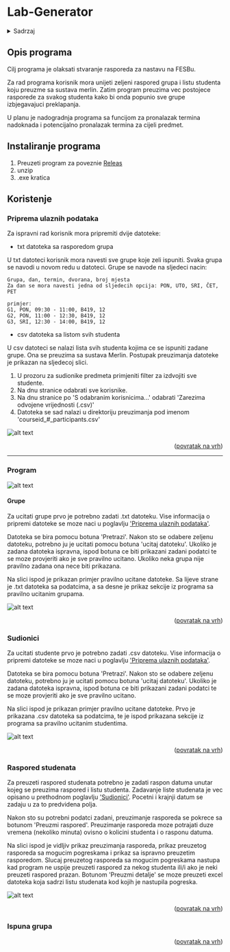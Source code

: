<a id="readme-top"></a>

# Lab-Generator

<details>
  <summary>Sadrzaj</summary>
  <ol>
    <li><a href="#opis-programa">Opis programa</a></li>
    <li><a href="#instaliranje-programa">Instaliranje programa</a></li>
    <li>
      <a href="#koristenje">Koristenje</a>
      <ul>
        <li><a href="#priprema-ulaznih-podataka">Priprema ulaznih podataka</a></li>
        <li><a href="#program">Program</a>
          <ul>
            <li><a href="#grupe">Grupe</a></li>
            <li><a href="#sudionici">Sudionici</a></li>
            <li><a href="#raspored-studenata">Raspored studenata</a></li>
            <li><a href="#ispuna-grupa">Ispuna grupa</a></li>
          </ul>
        </li>
      </ul>
    </li>
    <li><a href="#roadmap">Roadmap</a></li>
  </ol>
</details>

## Opis programa

Cilj programa je olaksati stvaranje rasporeda za nastavu na FESBu.

Za rad programa korisnik mora unijeti zeljeni raspored grupa i listu studenta koju preuzme sa sustava merlin. Zatim program preuzima vec postojece rasporede za svakog studenta kako bi onda popunio sve grupe izbjegavajuci preklapanja.

U planu je nadogradnja programa sa funcijom za pronalazak termina nadoknada i potencijalno pronalazak termina za cijeli predmet.

## Instaliranje programa

1. Preuzeti program za poveznie [Releas](https://github.com/skmhaupt/Lab-Generator)
2. unzip
3. .exe kratica

<!--
<p align="right">(<a href="#readme-top">back to top</a>)</p>
-->

## Koristenje

### Priprema ulaznih podataka

Za ispravni rad korisnik mora pripremiti dvije datoteke:

* txt datoteka sa rasporedom grupa

U txt datoteci korisnik mora navesti sve grupe koje zeli ispuniti. Svaka grupa se navodi u novom redu u datoteci. Grupe se navode na sljedeci nacin:

```text
Grupa, dan, termin, dvorana, broj mjesta
Za dan se mora navesti jedna od sljedecih opcija: PON, UTO, SRI, ČET, PET

primjer:
G1, PON, 09:30 - 11:00, B419, 12
G2, PON, 11:00 - 12:30, B419, 12
G3, SRI, 12:30 - 14:00, B419, 12
```

* csv datoteka sa listom svih studenta

U csv datoteci se nalazi lista svih studenta kojima ce se ispuniti zadane grupe. Ona se preuzima sa sustava Merlin. Postupak preuzimanja datoteke je prikazan na sljedecoj slici.

1. U prozoru za sudionike predmeta primjeniti filter za izdvojiti sve studente.
2. Na dnu stranice odabrati sve korisnike.
3. Na dnu stranice po 'S odabranim korisnicima...' odabrati 'Zarezima odvojene vrijednosti (.csv)'
4. Datoteka se sad nalazi u direktoriju preuzimanja pod imenom 'courseid_#_participants.csv'

![alt text](images/cours_participants.png "Preuzimanje liste studenta")

<p align="right">(<a href="#readme-top">povratak na vrh</a>)</p>

---

### Program

![alt text](images/program.png "Program")

#### Grupe

Za ucitati grupe prvo je potrebno zadati .txt datoteku. Vise informacija o pripremi datoteke se moze naci u poglavlju ['Priprema ulaznih podataka'](#priprema-ulaznih-podataka).

Datoteka se bira pomocu botuna 'Pretrazi'. Nakon sto se odabere zeljenu datoteku, potrebno ju je ucitati pomocu botuna 'ucitaj datoteku'. Ukoliko je zadana datoteka ispravna, ispod botuna ce biti prikazani zadani podatci te se moze provjeriti ako je sve pravilno ucitano. Ukoliko neka grupa nije pravilno zadana ona nece biti prikazana.

Na slici ispod je prikazan primjer pravilno ucitane datoteke. Sa lijeve strane je .txt datoteka sa podatcima, a sa desne je prikaz sekcije iz programa sa pravilno ucitanim grupama.

![alt text](images/groups.png "Groups")

<p align="right">(<a href="#readme-top">povratak na vrh</a>)</p>

### Sudionici

Za ucitati studente prvo je potrebno zadati .csv datoteku. Vise informacija o pripremi datoteke se moze naci u poglavlju ['Priprema ulaznih podataka'](#priprema-ulaznih-podataka).

Datoteka se bira pomocu botuna 'Pretrazi'. Nakon sto se odabere zeljenu datoteku, potrebno ju je ucitati pomocu botuna 'ucitaj datoteku'. Ukoliko je zadana datoteka ispravna, ispod botuna ce biti prikazani zadani podatci te se moze provjeriti ako je sve pravilno ucitano.

Na slici ispod je prikazan primjer pravilno ucitane datoteke. Prvo je prikazana .csv datoteka sa podatcima, te je ispod prikazana sekcije iz programa sa pravilno ucitanim studentima.

![alt text](images/participants.png "Participants")

<p align="right">(<a href="#readme-top">povratak na vrh</a>)</p>

### Raspored studenata

Za preuzeti raspored studenata potrebno je zadati raspon datuma unutar kojeg se preuzima raspored i listu studenta. Zadavanje liste studenata je vec opisano u prethodnom poglavlju ['Sudionici'](#sudionici). Pocetni i krajnji datum se zadaju u za to predvidena polja. 

Nakon sto su potrebni podatci zadani, preuzimanje rasporeda se pokrece sa botunom 'Preuzmi raspored'. Preuzimanje rasporeda moze potrajati duze vremena (nekoliko minuta) ovisno o kolicini studenta i o rasponu datuma.

Na slici ispod je vidljiv prikaz preuzimanja rasporeda, prikaz preuzetog rasporeda sa mogucim pogreskama i prikaz sa ispravno preuzetim rasporedom. Slucaj preuzetog rasporeda sa mogucim pogreskama nastupa kad program ne uspije preuzeti raspored za nekog studenta ili/i ako je neki preuzeti raspored prazan. Botunom 'Preuzmi detalje' se moze preuzeti excel datoteka koja sadrzi listu studenata kod kojih je nastupila pogreska.

![alt text](images/scraper.png "Schedule scraper")

<p align="right">(<a href="#readme-top">povratak na vrh</a>)</p>

### Ispuna grupa



<p align="right">(<a href="#readme-top">povratak na vrh</a>)</p>